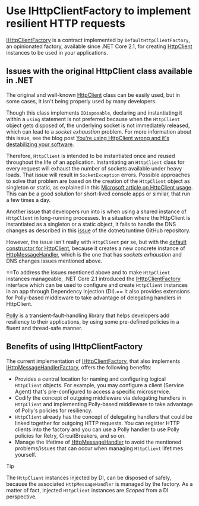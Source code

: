 # Use IHttpClientFactory to implement resilient HTTP requests

[IHttpClientFactory](https://docs.microsoft.com/en-us/dotnet/api/system.net.http.ihttpclientfactory) is a contract implemented by `DefaultHttpClientFactory`, an opinionated factory, available since .NET Core 2.1, for creating [HttpClient](https://docs.microsoft.com/en-us/dotnet/api/system.net.http.httpclient) instances to be used in your applications.

## Issues with the original HttpClient class available in .NET

The original and well-known [HttpClient](https://docs.microsoft.com/en-us/dotnet/api/system.net.http.httpclient) class can be easily used, but in some cases, it isn't being properly used by many developers.

Though this class implements `IDisposable`, declaring and instantiating it within a `using` statement is not preferred because when the `HttpClient` object gets disposed of, the underlying socket is not immediately released, which can lead to a *socket exhaustion* problem. For more information about this issue, see the blog post [You're using HttpClient wrong and it's destabilizing your software](https://aspnetmonsters.com/2016/08/2016-08-27-httpclientwrong/).

Therefore, `HttpClient` is intended to be instantiated once and reused throughout the life of an application. Instantiating an `HttpClient` class for every request will exhaust the number of sockets available under heavy loads. That issue will result in `SocketException` errors. Possible approaches to solve that problem are based on the creation of the `HttpClient` object as singleton or static, as explained in this [Microsoft article on HttpClient usage](https://docs.microsoft.com/en-us/dotnet/csharp/tutorials/console-webapiclient). This can be a good solution for short-lived console apps or similar, that run a few times a day.

Another issue that developers run into is when using a shared instance of `HttpClient` in long-running processes. In a situation where the HttpClient is instantiated as a singleton or a static object, it fails to handle the DNS changes as described in this [issue](https://github.com/dotnet/runtime/issues/18348) of the dotnet/runtime GitHub repository.

However, the issue isn't really with `HttpClient` per se, but with the [default constructor for HttpClient](https://docs.microsoft.com/en-us/dotnet/api/system.net.http.httpclient.-ctor?view=netcore-3.1#System_Net_Http_HttpClient__ctor), because it creates a new concrete instance of [HttpMessageHandler](https://docs.microsoft.com/en-us/dotnet/api/system.net.http.httpmessagehandler), which is the one that has *sockets exhaustion* and DNS changes issues mentioned above.

==To address the issues mentioned above and to make `HttpClient` instances manageable, .NET Core 2.1 introduced the [IHttpClientFactory](https://docs.microsoft.com/en-us/dotnet/api/system.net.http.ihttpclientfactory) interface which can be used to configure and create `HttpClient` instances in an app through Dependency Injection (DI).== It also provides extensions for Polly-based middleware to take advantage of delegating handlers in HttpClient.

[Polly](http://www.thepollyproject.org/) is a transient-fault-handling library that helps developers add resiliency to their applications, by using some pre-defined policies in a fluent and thread-safe manner.

## Benefits of using IHttpClientFactory

The current implementation of [IHttpClientFactory](https://docs.microsoft.com/en-us/dotnet/api/system.net.http.ihttpclientfactory), that also implements [IHttpMessageHandlerFactory](https://docs.microsoft.com/en-us/dotnet/api/system.net.http.ihttpmessagehandlerfactory), offers the following benefits:

- Provides a central location for naming and configuring logical `HttpClient` objects. For example, you may configure a client (Service Agent) that's pre-configured to access a specific microservice.
- Codify the concept of outgoing middleware via delegating handlers in `HttpClient` and implementing Polly-based middleware to take advantage of Polly's policies for resiliency.
- `HttpClient` already has the concept of delegating handlers that could be linked together for outgoing HTTP requests. You can register HTTP clients into the factory and you can use a Polly handler to use Polly policies for Retry, CircuitBreakers, and so on.
- Manage the lifetime of [HttpMessageHandler](https://docs.microsoft.com/en-us/dotnet/api/system.net.http.httpmessagehandler) to avoid the mentioned problems/issues that can occur when managing `HttpClient` lifetimes yourself.

 Tip

The `HttpClient` instances injected by DI, can be disposed of safely, because the associated `HttpMessageHandler` is managed by the factory. As a matter of fact, injected `HttpClient` instances are *Scoped* from a DI perspective.